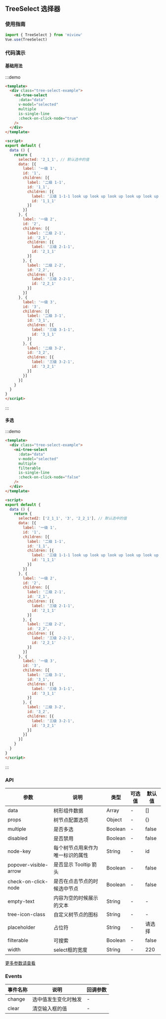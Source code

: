 ## TreeSelect 选择器

### 使用指南

```js
import { TreeSelect } from 'miview'
Vue.use(TreeSelect)
```

### 代码演示

#### 基础用法

<div class="demo-back-top demo-block">
  <div class="tree-select-example">
    <mi-tree-select
      :data="data"
      v-model="selected"
      clearable
    />
  </div>
</div>
<script>
export default {
  data () {
    return {
      selected: '2_1_1', // 默认选中的值
      selected2: ['2_1_1', '3', '2_2_1'], // 默认选中的值
      data: [{
        label: '一级 1',
        id: '1',
        children: [{
          label: '二级 1-1',
          id: '1_1',
          children: [{
            label: '三级 1-1-1 look up look up look up look up look up look up look up look up look up',
            id: '1_1_1'
          }]
        }]
      }, {
        label: '一级 2',
        id: '2',
        children: [{
          label: '二级 2-1',
          id: '2_1',
          children: [{
            label: '三级 2-1-1',
            id: '2_1_1'
          }]
        }, {
          label: '二级 2-2',
          id: '2_2',
          children: [{
            label: '三级 2-2-1',
            id: '2_2_1'
          }]
        }]
      }, {
        label: '一级 3',
        id: '3',
        children: [{
          label: '二级 3-1',
          id: '3_1',
          children: [{
            label: '三级 3-1-1',
            id: '3_1_1'
          }]
        }, {
          label: '二级 3-2',
          id: '3_2',
          children: [{
            label: '三级 3-2-1',
            id: '3_2_1'
          }]
        }]
      }]
    }
  }
}
</script>

:::demo
```html
<template>
  <div class="tree-select-example">
    <mi-tree-select
      :data="data"
      v-model="selected"
      multiple
      is-single-line
      :check-on-click-node="true"
    />
  </div>
</template>

<script>
export default {
  data () {
    return {
      selected: '2_1_1', // 默认选中的值
      data: [{
        label: '一级 1',
        id: '1',
        children: [{
          label: '二级 1-1',
          id: '1_1',
          children: [{
            label: '三级 1-1-1 look up look up look up look up look up look up look up look up look up',
            id: '1_1_1'
          }]
        }]
      }, {
        label: '一级 2',
        id: '2',
        children: [{
          label: '二级 2-1',
          id: '2_1',
          children: [{
            label: '三级 2-1-1',
            id: '2_1_1'
          }]
        }, {
          label: '二级 2-2',
          id: '2_2',
          children: [{
            label: '三级 2-2-1',
            id: '2_2_1'
          }]
        }]
      }, {
        label: '一级 3',
        id: '3',
        children: [{
          label: '二级 3-1',
          id: '3_1',
          children: [{
            label: '三级 3-1-1',
            id: '3_1_1'
          }]
        }, {
          label: '二级 3-2',
          id: '3_2',
          children: [{
            label: '三级 3-2-1',
            id: '3_2_1'
          }]
        }]
      }]
    }
  }
}
</script>
```
:::

#### 多选

<div class="demo-back-top demo-block">
  <div class="tree-select-example">
    <mi-tree-select
      :data="data"
      v-model="selected2"
      multiple
      filterable
      is-single-line
      :check-on-click-node="false"
    />
  </div>
</div>
<script>
export default {
  data () {
    return {
      selected2: ['2_1_1', '3', '2_2_1'], // 默认选中的值
      data: [{
        label: '一级 1',
        id: '1',
        children: [{
          label: '二级 1-1',
          id: '1_1',
          children: [{
            label: '三级 1-1-1 look up look up look up look up look up look up look up look up look up',
            id: '1_1_1'
          }]
        }]
      }, {
        label: '一级 2',
        id: '2',
        children: [{
          label: '二级 2-1',
          id: '2_1',
          children: [{
            label: '三级 2-1-1',
            id: '2_1_1'
          }]
        }, {
          label: '二级 2-2',
          id: '2_2',
          children: [{
            label: '三级 2-2-1',
            id: '2_2_1'
          }]
        }]
      }, {
        label: '一级 3',
        id: '3',
        children: [{
          label: '二级 3-1',
          id: '3_1',
          children: [{
            label: '三级 3-1-1',
            id: '3_1_1'
          }]
        }, {
          label: '二级 3-2',
          id: '3_2',
          children: [{
            label: '三级 3-2-1',
            id: '3_2_1'
          }]
        }]
      }]
    }
  }
}
</script>

:::demo
```html
<template>
  <div class="tree-select-example">
    <mi-tree-select
      :data="data"
      v-model="selected"
      multiple
      filterable
      is-single-line
      :check-on-click-node="false"
    />
  </div>
</template>

<script>
export default {
  data () {
    return {
      selected2: ['2_1_1', '3', '2_2_1'], // 默认选中的值
      data: [{
        label: '一级 1',
        id: '1',
        children: [{
          label: '二级 1-1',
          id: '1_1',
          children: [{
            label: '三级 1-1-1 look up look up look up look up look up look up look up look up look up',
            id: '1_1_1'
          }]
        }]
      }, {
        label: '一级 2',
        id: '2',
        children: [{
          label: '二级 2-1',
          id: '2_1',
          children: [{
            label: '三级 2-1-1',
            id: '2_1_1'
          }]
        }, {
          label: '二级 2-2',
          id: '2_2',
          children: [{
            label: '三级 2-2-1',
            id: '2_2_1'
          }]
        }]
      }, {
        label: '一级 3',
        id: '3',
        children: [{
          label: '二级 3-1',
          id: '3_1',
          children: [{
            label: '三级 3-1-1',
            id: '3_1_1'
          }]
        }, {
          label: '二级 3-2',
          id: '3_2',
          children: [{
            label: '三级 3-2-1',
            id: '3_2_1'
          }]
        }]
      }]
    }
  }
}
</script>
```
:::

### API

参数 | 说明 | 类型 | 可选值 | 默认值
--- | --- | --- | --- | --- |
data | 树形组件数据 | Array | - | []
props | 树节点配置选项 | Object | - | {}
multiple | 是否多选 | Boolean | - | false
disabled | 是否禁用 | Boolean | - | false
node-key | 	每个树节点用来作为唯一标识的属性 | String | - | id
popover-visible-arrow | 是否显示 Tooltip 箭头 | Boolean | - | false
check-on-click-node | 是否在点击节点的时候选中节点 | Boolean | - | false
empty-text | 内容为空的时候展示的文本 | String | - | -
tree-icon-class | 自定义树节点的图标 | String | - | -
placeholder | 占位符 | String | - | 请选择
filterable | 可搜索 | Boolean | - | false
width | select框的宽度 | String | - | 220

[更多参数请查看](http://element-cn.eleme.io/#/zh-CN/component/tree)

### Events

事件名称 | 说明 | 回调参数
---|--- | --- |
change | 选中值发生变化时触发 | -
clear | 清空输入框的值 | -